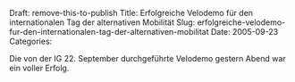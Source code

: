 Draft: remove-this-to-publish
Title: Erfolgreiche Velodemo für den internationalen Tag der alternativen Mobilität
Slug: erfolgreiche-velodemo-fur-den-internationalen-tag-der-alternativen-mobilitat
Date: 2005-09-23
Categories:

Die von der IG 22. September durchgeführte Velodemo gestern Abend war ein voller Erfolg.
